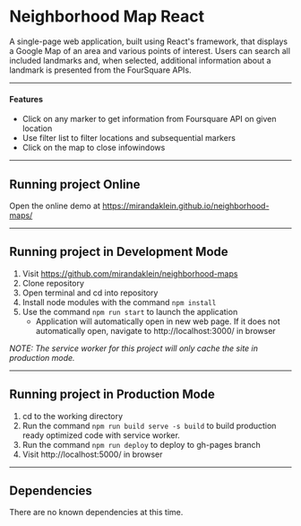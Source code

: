 # Neighborhood Map React

A single-page web application, built using React's framework, that displays a Google Map of an area and various points of interest. Users can search all included landmarks and, when selected, additional information about a landmark is presented from the FourSquare APIs.
___
#### Features
* Click on any marker to get information from Foursquare API on given location
* Use filter list to filter locations and subsequential markers
* Click on the map to close infowindows
___
## Running project Online
Open the online demo at https://mirandaklein.github.io/neighborhood-maps/

___
## Running project in Development Mode

1. Visit https://github.com/mirandaklein/neighborhood-maps
2. Clone repository
3. Open terminal and cd into repository 
4. Install node modules with the command `npm install`
5. Use the command `npm run start` to launch the application
    - Application will automatically open in new web page. If it does not automatically open, navigate to http://localhost:3000/ in browser

*NOTE: The service worker for this project will only cache the site in production mode.*


___
## Running project in Production Mode
1. cd to the working directory
2. Run the command `npm run build serve -s build` to build production ready optimized code with service worker.
3. Run the command `npm run deploy` to deploy to gh-pages branch
4. Visit http://localhost:5000/ in browser
___
## Dependencies

There are no known dependencies at this time.

